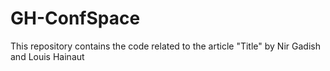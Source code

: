 # GH-ConfSpace
This repository contains the code related to the article "Title" by Nir Gadish and Louis Hainaut
